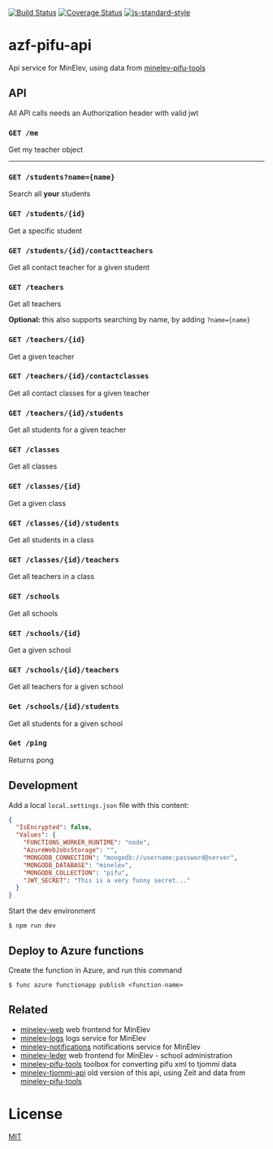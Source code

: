 [![Build Status](https://travis-ci.com/vtfk/azf-pifu-api.svg?branch=master)](https://travis-ci.com/vtfk/azf-pifu-api)
[![Coverage Status](https://coveralls.io/repos/github/vtfk/azf-pifu-api/badge.svg?branch=master)](https://coveralls.io/github/vtfk/azf-pifu-api?branch=master)
[![js-standard-style](https://img.shields.io/badge/code%20style-standard-brightgreen.svg?style=flat)](https://github.com/feross/standard)

# azf-pifu-api

Api service for MinElev, using data from [minelev-pifu-tools](https://github.com/telemark/minelev-pifu-tools)

## API

All API calls needs an Authorization header with valid jwt  

### ```GET /me```

Get my teacher object

---

### ```GET /students?name={name}```

Search all **your** students

### ```GET /students/{id}```

Get a specific student

### ```GET /students/{id}/contactteachers```

Get all contact teacher for a given student

### ```GET /teachers```

Get all teachers

**Optional:** this also supports searching by name, by adding ``?name={name}``

### ```GET /teachers/{id}```

Get a given teacher

### ```GET /teachers/{id}/contactclasses```

Get all contact classes for a given teacher

### ```GET /teachers/{id}/students```

Get all students for a given teacher

### ```GET /classes```

Get all classes

### ```GET /classes/{id}```

Get a given class

### ```GET /classes/{id}/students```

Get all students in a class

### ```GET /classes/{id}/teachers```

Get all teachers in a class

### ```GET /schools```

Get all schools

### ```GET /schools/{id}```

Get a given school

### ```GET /schools/{id}/teachers```

Get all teachers for a given school

### ```Get /schools/{id}/students```

Get all students for a given school

### ```Get /ping```

Returns pong

## Development

Add a local `local.settings.json` file with this content:

```json
{
  "IsEncrypted": false,
  "Values": {
    "FUNCTIONS_WORKER_RUNTIME": "node",
    "AzureWebJobsStorage": "",
    "MONGODB_CONNECTION": "mongodb://username:password@server",
    "MONGODB_DATABASE": "minelev",
    "MONGODB_COLLECTION": "pifu",
    "JWT_SECRET": "This is a very funny secret..."
  }
}
```

Start the dev environment

```
$ npm run dev
```

## Deploy to Azure functions

Create the function in Azure, and run this command

```
$ func azure functionapp publish <function-name>
```

## Related

- [minelev-web](https://github.com/telemark/minelev-web) web frontend for MinElev
- [minelev-logs](https://github.com/telemark/minelev-logs) logs service for MinElev
- [minelev-notifications](https://github.com/telemark/minelev-notifications) notifications service for MinElev
- [minelev-leder](https://github.com/telemark/minelev-leder) web frontend for MinElev - school administration
- [minelev-pifu-tools](https://github.com/telemark/minelev-pifu-tools) toolbox for converting pifu xml to tjommi data
- [minelev-tjommi-api](https://github.com/telemark/minelev-tjommi-api) old version of this api, using Zeit and data from [minelev-pifu-tools](https://github.com/telemark/minelev-pifu-tools)

# License

[MIT](LICENSE)